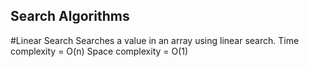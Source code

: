 ## Search Algorithms

#Linear Search
Searches a value in an array using linear search.
Time complexity = O(n)
Space complexity = O(1)
